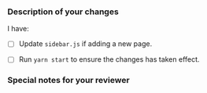 ### Description of your changes

<!--

Briefly describe what this pull request does. We love pull requests that resolve an open KubeFin issue. If yours does, you
can uncomment the below line to indicate which issue your PR fixes, for example
"Fixes #500":

-->

I have:

- [ ] Update `sidebar.js` if adding a new page.
- [ ] Run `yarn start` to ensure the changes has taken effect.


### Special notes for your reviewer

<!--

Be sure to direct your reviewers'
attention to anything that needs special consideration.

-->